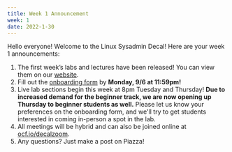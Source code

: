 ```yaml
---
title: Week 1 Announcement
week: 1
date: 2022-1-30
---
```


Hello everyone! Welcome to the Linux Sysadmin Decal! Here are your week 1 announcements:

1.  The first week’s labs and lectures have been released! You can view them on our [website](decal.ocf.io).
2. Fill out the [onboarding form](https://docs.google.com/forms/d/1JR4Jl-gsWUU8gjRdftze9pSQI7g09BSWlySByMuzKLI/edit) by **Monday, 9/6 at 11:59pm!** 
2.  Live lab sections begin this week at 8pm Tuesday and Thursday! **Due to increased demand for the beginner track, we are now opening up Thursday to beginner students as well.** Please let us know your preferences on the onboarding form, and we'll try to get students interested in coming in-person a spot in the lab.
3.  All meetings will be hybrid and can also be joined online at [ocf.io/decalzoom](https://ocf.io/decalzoom).
4.  Any questions? Just make a post on Piazza!